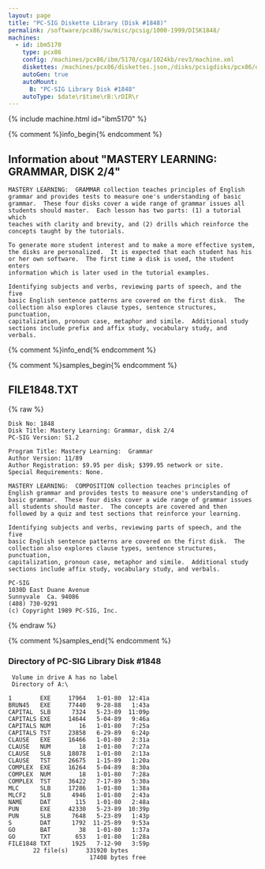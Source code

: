 ```yaml
---
layout: page
title: "PC-SIG Diskette Library (Disk #1848)"
permalink: /software/pcx86/sw/misc/pcsig/1000-1999/DISK1848/
machines:
  - id: ibm5170
    type: pcx86
    config: /machines/pcx86/ibm/5170/cga/1024kb/rev3/machine.xml
    diskettes: /machines/pcx86/diskettes.json,/disks/pcsigdisks/pcx86/diskettes.json
    autoGen: true
    autoMount:
      B: "PC-SIG Library Disk #1848"
    autoType: $date\r$time\rB:\rDIR\r
---
```


{% include machine.html id="ibm5170" %}

{% comment %}info_begin{% endcomment %}

## Information about "MASTERY LEARNING: GRAMMAR, DISK 2/4"

    MASTERY LEARNING:  GRAMMAR collection teaches principles of English
    grammar and provides tests to measure one's understanding of basic
    grammar.  These four disks cover a wide range of grammar issues all
    students should master.  Each lesson has two parts: (1) a tutorial which
    teaches with clarity and brevity, and (2) drills which reinforce the
    concepts taught by the tutorials.
    
    To generate more student interest and to make a more effective system,
    the disks are personalized.  It is expected that each student has his
    or her own software.  The first time a disk is used, the student enters
    information which is later used in the tutorial examples.
    
    Identifying subjects and verbs, reviewing parts of speech, and the five
    basic English sentence patterns are covered on the first disk.  The
    collection also explores clause types, sentence structures, punctuation,
    capitalization, pronoun case, metaphor and simile.  Additional study
    sections include prefix and affix study, vocabulary study, and verbals.
{% comment %}info_end{% endcomment %}

{% comment %}samples_begin{% endcomment %}

## FILE1848.TXT

{% raw %}
```
Disk No: 1848                                                           
Disk Title: Mastery Learning: Grammar, disk 2/4                         
PC-SIG Version: S1.2                                                    
                                                                        
Program Title: Mastery Learning:  Grammar                               
Author Version: 11/89                                                   
Author Registration: $9.95 per disk; $399.95 network or site.           
Special Requirements: None.                                             
                                                                        
MASTERY LEARNING:  COMPOSITION collection teaches principles of         
English grammar and provides tests to measure one's understanding of    
basic grammar.  These four disks cover a wide range of grammar issues   
all students should master.  The concepts are covered and then          
followed by a quiz and test sections that reinforce your learning.      
                                                                        
Identifying subjects and verbs, reviewing parts of speech, and the five 
basic English sentence patterns are covered on the first disk.  The     
collection also explores clause types, sentence structures, punctuation,
capitalization, pronoun case, metaphor and simile.  Additional study    
sections include affix study, vocabulary study, and verbals.            
                                                                        
PC-SIG                                                                  
1030D East Duane Avenue                                                 
Sunnyvale  Ca. 94086                                                    
(408) 730-9291                                                          
(c) Copyright 1989 PC-SIG, Inc.                                         
```
{% endraw %}

{% comment %}samples_end{% endcomment %}

### Directory of PC-SIG Library Disk #1848

     Volume in drive A has no label
     Directory of A:\

    1        EXE     17964   1-01-80  12:41a
    BRUN45   EXE     77440   9-28-88   1:43a
    CAPITAL  SLB      7324   5-23-89  11:09p
    CAPITALS EXE     14644   5-04-89   9:46a
    CAPITALS NUM        16   1-01-80   7:25a
    CAPITALS TST     23858   6-29-89   6:24p
    CLAUSE   EXE     16466   1-01-80   2:31a
    CLAUSE   NUM        18   1-01-80   7:27a
    CLAUSE   SLB     18078   1-01-80   2:13a
    CLAUSE   TST     26675   1-15-89   1:20a
    COMPLEX  EXE     16264   5-04-89   8:30a
    COMPLEX  NUM        18   1-01-80   7:28a
    COMPLEX  TST     36422   7-17-89   5:30a
    MLC      SLB     17286   1-01-80   1:38a
    MLCF2    SLB      4946   1-01-80   2:43a
    NAME     DAT       115   1-01-80   2:48a
    PUN      EXE     42330   5-23-89  10:39p
    PUN      SLB      7648   5-23-89   1:43p
    S        DAT      1792  11-25-89   9:53a
    GO       BAT        38   1-01-80   1:37a
    GO       TXT       653   1-01-80   1:28a
    FILE1848 TXT      1925   7-12-90   3:59p
           22 file(s)     331920 bytes
                           17408 bytes free
